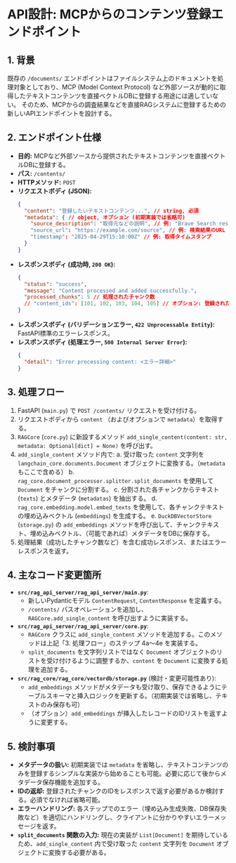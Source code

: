# API設計: MCPからのコンテンツ登録エンドポイント

## 1. 背景

既存の `/documents/` エンドポイントはファイルシステム上のドキュメントを処理対象としており、MCP (Model Context Protocol) など外部ソースが動的に取得したテキストコンテンツを直接ベクトルDBに登録する用途には適していない。
そのため、MCPからの調査結果などを直接RAGシステムに登録するための新しいAPIエンドポイントを設計する。

## 2. エンドポイント仕様

-   **目的:** MCPなど外部ソースから提供されたテキストコンテンツを直接ベクトルDBに登録する。
-   **パス:** `/contents/`
-   **HTTPメソッド:** `POST`
-   **リクエストボディ (JSON):**
    ```json
    {
      "content": "登録したいテキストコンテンツ...", // string, 必須
      "metadata": { // object, オプション (初期実装では省略可)
        "source_description": "取得元などの説明", // 例: "Brave Search result for 'XYZ'"
        "source_url": "https://example.com/source", // 例: 検索結果のURL
        "timestamp": "2025-04-29T15:10:00Z" // 例: 取得タイムスタンプ
      }
    }
    ```
-   **レスポンスボディ (成功時, `200 OK`):**
    ```json
    {
      "status": "success",
      "message": "Content processed and added successfully.",
      "processed_chunks": 5 // 処理されたチャンク数
      // "content_ids": [101, 102, 103, 104, 105] // オプション: 登録されたチャンクのIDリスト
    }
    ```
-   **レスポンスボディ (バリデーションエラー, `422 Unprocessable Entity`):** FastAPI標準のエラーレスポンス。
-   **レスポンスボディ (処理エラー, `500 Internal Server Error`):**
    ```json
    {
      "detail": "Error processing content: <エラー詳細>"
    }
    ```

## 3. 処理フロー

1.  FastAPI (`main.py`) で `POST /contents/` リクエストを受け付ける。
2.  リクエストボディから `content` （およびオプションで `metadata`）を取得する。
3.  `RAGCore` (`core.py`) に新設するメソッド `add_single_content(content: str, metadata: Optional[dict] = None)` を呼び出す。
4.  `add_single_content` メソッド内で:
    a.  受け取った `content` 文字列を `langchain_core.documents.Document` オブジェクトに変換する。（`metadata` もここで含める）
    b.  `rag_core.document_processor.splitter.split_documents` を使用して `Document` をチャンクに分割する。
    c.  分割された各チャンクからテキスト (`texts`) とメタデータ (`metadatas`) を抽出する。
    d.  `rag_core.embedding.model.embed_texts` を使用して、各チャンクテキストの埋め込みベクトル (`embeddings`) を生成する。
    e.  `DuckDBVectorStore` (`storage.py`) の `add_embeddings` メソッドを呼び出して、チャンクテキスト、埋め込みベクトル、（可能であれば）メタデータをDBに保存する。
5.  処理結果（成功したチャンク数など）を含む成功レスポンス、またはエラーレスポンスを返す。

## 4. 主なコード変更箇所

-   **`src/rag_api_server/rag_api_server/main.py`**:
    -   新しいPydanticモデル `ContentRequest`, `ContentResponse` を定義する。
    -   `/contents/` パスオペレーションを追加し、`RAGCore.add_single_content` を呼び出すように実装する。
-   **`src/rag_api_server/rag_api_server/core.py`**:
    -   `RAGCore` クラスに `add_single_content` メソッドを追加する。このメソッドは上記「3. 処理フロー」のステップ 4a〜4e を実装する。
    -   `split_documents` を文字列リストではなく `Document` オブジェクトのリストを受け付けるように調整するか、`content` を `Document` に変換する処理を追加する。
-   **`src/rag_core/rag_core/vectordb/storage.py`** (検討・変更可能性あり):
    -   `add_embeddings` メソッドがメタデータも受け取り、保存できるようにテーブルスキーマと挿入ロジックを更新する。（初期実装では省略し、テキストのみ保存も可）
    -   （オプション）`add_embeddings` が挿入したレコードのIDリストを返すように変更する。

## 5. 検討事項

-   **メタデータの扱い:** 初期実装では `metadata` を省略し、テキストコンテンツのみを登録するシンプルな実装から始めることも可能。必要に応じて後からメタデータ保存機能を追加する。
-   **IDの返却:** 登録されたチャンクのIDをレスポンスで返す必要があるか検討する。必須でなければ省略可能。
-   **エラーハンドリング:** 各ステップでのエラー（埋め込み生成失敗、DB保存失敗など）を適切にハンドリングし、クライアントに分かりやすいエラーメッセージを返す。
-   **`split_documents` 関数の入力:** 現在の実装が `List[Document]` を期待しているため、`add_single_content` 内で受け取った `content` 文字列を `Document` オブジェクトに変換する必要がある。

